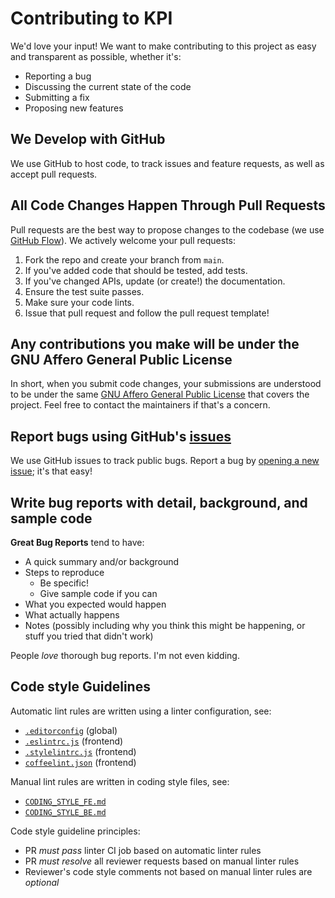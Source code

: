 # Contributing to KPI

We'd love your input! We want to make contributing to this project as easy and transparent as possible, whether it's:

- Reporting a bug
- Discussing the current state of the code
- Submitting a fix
- Proposing new features

## We Develop with GitHub

We use GitHub to host code, to track issues and feature requests, as well as accept pull requests.

## All Code Changes Happen Through Pull Requests

Pull requests are the best way to propose changes to the codebase (we use [GitHub Flow](https://docs.github.com/en/get-started/using-github/github-flow)).
We actively welcome your pull requests:

1. Fork the repo and create your branch from `main`.
2. If you've added code that should be tested, add tests.
3. If you've changed APIs, update (or create!) the documentation.
4. Ensure the test suite passes.
5. Make sure your code lints.
6. Issue that pull request and follow the pull request template!

## Any contributions you make will be under the GNU Affero General Public License

In short, when you submit code changes, your submissions are understood to be under the same [GNU Affero General Public License](./LICENSE) that covers the project.
Feel free to contact the maintainers if that's a concern.

## Report bugs using GitHub's [issues](https://github.com/kobotoolbox/kpi/issues)

We use GitHub issues to track public bugs. Report a bug by [opening a new issue](https://github.com/kobotoolbox/kpi/issues/new); it's that easy!

## Write bug reports with detail, background, and sample code

**Great Bug Reports** tend to have:

- A quick summary and/or background
- Steps to reproduce
  - Be specific!
  - Give sample code if you can
- What you expected would happen
- What actually happens
- Notes (possibly including why you think this might be happening, or stuff you tried that didn't work)

People *love* thorough bug reports. I'm not even kidding.

## Code style Guidelines

Automatic lint rules are written using a linter configuration, see:
- [`.editorconfig`](./.editorconfig) (global)
- [`.eslintrc.js`](./.eslintrc.js) (frontend)
- [`.stylelintrc.js`](./.stylelintrc.js) (frontend)
- [`coffeelint.json`](./coffeelint.json) (frontend)

Manual lint rules are written in coding style files, see:
- [`CODING_STYLE_FE.md`](./CODING_STYLE_FE.md)
- [`CODING_STYLE_BE.md`](./CODING_STYLE_BE.md)

Code style guideline principles:
- PR *must pass* linter CI job based on automatic linter rules
- PR *must resolve* all reviewer requests based on manual linter rules
- Reviewer's code style comments not based on manual linter rules are *optional*
